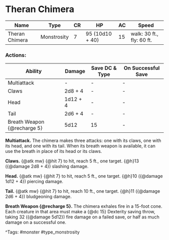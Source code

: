 # Theran Chimera

| Name | Type | CR | HP | AC | Speed |
|------|------|----|----|----|-------|
| Theran Chimera | Monstrosity | 7 | 95 (10d10 + 40) | 15 | walk: 30 ft., fly: 60 ft. |

### Actions:

| Ability | Damage | Save DC & Type | On Successful Save |
|---------|--------|----------------|--------------------|
| Multiattack | - | - | - |
| Claws | 2d8 + 4 | - | - |
| Head | 1d12 + 4 | - | - |
| Tail | 2d6 + 4 | - | - |
| Breath Weapon {@recharge 5} | 5d12 | 15 | - |


**Multiattack.** The chimera makes three attacks: one with its claws, one with its head, and one with its tail. When its breath weapon is available, it can use the breath in place of its head or its claws.

**Claws.** {@atk mw} {@hit 7} to hit, reach 5 ft., one target. {@h}13 ({@damage 2d8 + 4}) slashing damage.

**Head.** {@atk mw} {@hit 7} to hit, reach 5 ft., one target. {@h}10 ({@damage 1d12 + 4}) piercing damage.

**Tail.** {@atk mw} {@hit 7} to hit, reach 10 ft., one target. {@h}11 ({@damage 2d6 + 4}) bludgeoning damage.

**Breath Weapon {@recharge 5}.** The chimera exhales fire in a 15-foot cone. Each creature in that area must make a {@dc 15} Dexterity saving throw, taking 32 ({@damage 5d12}) fire damage on a failed save, or half as much damage on a successful one.

^Tags: #monster #type_monstrosity